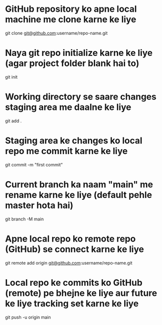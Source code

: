# GitHub repository ko apne local machine me clone karne ke liye
git clone git@github.com:username/repo-name.git  

# Naya git repo initialize karne ke liye (agar project folder blank hai to)
git init  

# Working directory se saare changes staging area me daalne ke liye
git add .  

# Staging area ke changes ko local repo me commit karne ke liye
git commit -m "first commit"  

# Current branch ka naam "main" me rename karne ke liye (default pehle master hota hai)
git branch -M main  

# Apne local repo ko remote repo (GitHub) se connect karne ke liye
git remote add origin git@github.com:username/repo-name.git  

# Local repo ke commits ko GitHub (remote) pe bhejne ke liye aur future ke liye tracking set karne ke liye
git push -u origin main  
